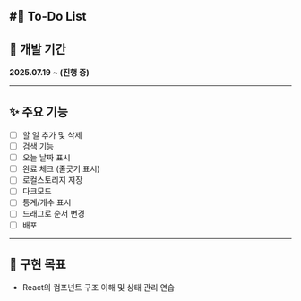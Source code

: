 #📝 To-Do List
---

## 📅 개발 기간

**2025.07.19 ~ (진행 중)**  

---

## ✨ 주요 기능

- ☐ 할 일 추가 및 삭제
- ☐ 검색 기능
- ☐ 오늘 날짜 표시
- ☐ 완료 체크 (줄긋기 표시)
- ☐ 로컬스토리지 저장
- ☐ 다크모드
- ☐ 통계/개수 표시
- ☐ 드래그로 순서 변경
- ☐ 배포

---

## 🎯 구현 목표
- React의 컴포넌트 구조 이해 및 상태 관리 연습
